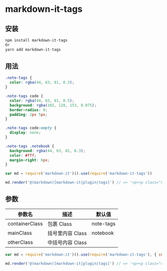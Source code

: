 # markdown-it-tags

## 安装

```bash
npm install markdown-it-tags
Or
yarn add markdown-it-tags
```

## 用法

```css
.note-tags {
  color: rgba(44, 63, 81, 0.3);
}

.note-tags code {
  color: rgba(44, 63, 81, 0.5);
  background: rgba(102, 128, 153, 0.075);
  border-radius: 0;
  padding: 2px 5px;
}

.note-tags code:empty {
  display: none;
}

.note-tags .notebook {
  background: rgba(44, 63, 81, 0.3);
  color: #fff;
  margin-right: 6px;
}
```

```js
var md = require('markdown-it')().use(require('markdown-it-tags'))

md.render('@(markdown)[markdown-it|plugin|tags]') // => '<p><p class="note-tags"><code class="notebook">markdown</code> <code >markdown-it</code> <code >plugin</code> <code >tags</code> </p></p>'
```

## 参数

| 参数名         | 描述             | 默认值    |
| -------------- | ---------------- | --------- |
| containerClass | 包裹 Class       | note-tags |
| mainClass      | 括号里内容 Class | notebook  |
| otherClass     | 中括号内容 Class |           |

```js
var md = require('markdown-it')().use(require('markdown-it-tags'), { containerClass: 'container-tags', mainClass: 'main-tag', otherClass: '' })

md.render('@(markdown)[markdown-it|plugin|tags]') // => '<p><p class="container-tags"><code class="main-tag">markdown</code> <code >markdown-it</code> <code >plugin</code> <code >tags</code> </p></p>'
```
